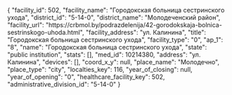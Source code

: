 {
    "facility_id": 502,
    "facility_name": "Городокская больница сестринского ухода",
    "district_id": "5-14-0",
    "district_name": "Молодеченский район",
    "facility_url": "https:\/\/crbmol.by\/podrazdelenija\/42-gorodokskaja-bolnica-sestrinskogo-uhoda.html",
    "facility_address": "ул. Калинина",
    "title": "Городокская больница сестринского ухода",
    "facility_type": "0",
    "ap_1": "8",
    "name": "Городокская больница сестринского ухода",
    "state": "public institution",
    "stats": [],
    "med_id": 10214380,
    "address": "ул. Калинина",
    "devices": [],
    "coord_x_y": null,
    "place_name": "Молодечно",
    "place_type": "city",
    "localties_key": 116,
    "year_of_closing": null,
    "year_of_opening": "0",
    "healthcare_facility_key": 502,
    "administrative_division_id": "5-14-0"
}